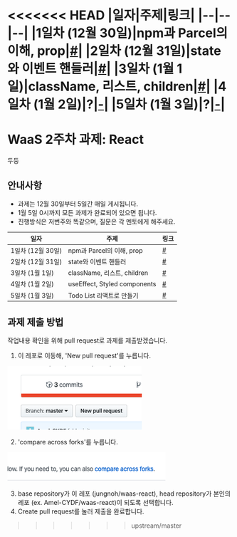 <<<<<<< HEAD
|일자|주제|링크|
|--|--|--|
|1일차 (12월 30일)|npm과 Parcel의 이해, prop|[#](https://github.com/NamKim-il/waas-react/tree/master/day1)|
|2일차 (12월 31일)|state와 이벤트 핸들러|[#](https://github.com/NamKim-il/waas-react/tree/master/day2)|
|3일차 (1월 1일)|className, 리스트, children|[#](https://github.com/NamKim-il/waas-react/tree/master/day3)|
|4일차 (1월 2일)|?|[-]()|
|5일차 (1월 3일)|?|[-]()|
=======
# WaaS 2주차 과제: React

두둥

## 안내사항

- 과제는 12월 30일부터 5일간 매일 게시됩니다.
- 1월 5일 0시까지 모든 과제가 완료되어 있으면 됩니다.
- 진행방식은 저번주와 똑같으며, 질문은 각 멘토에게 해주세요.

|일자|주제|링크|
|--|--|--|
|1일차 (12월 30일)|npm과 Parcel의 이해, prop|[#](https://github.com/jungnoh/waas-react/tree/master/day1)|
|2일차 (12월 31일)|state와 이벤트 핸들러|[#](https://github.com/jungnoh/waas-react/tree/master/day2)|
|3일차 (1월 1일)|className, 리스트, children|[#](https://github.com/jungnoh/waas-react/tree/master/day3)|
|4일차 (1월 2일)|useEffect, Styled components|[#](https://github.com/jungnoh/waas-react/tree/master/day4+5)|
|5일차 (1월 3일)|Todo List 리액트로 만들기|[#](https://github.com/jungnoh/waas-react/tree/master/day4+5)|

## 과제 제출 방법
작업내용 확인을 위해 pull request로 과제를 제출받겠습니다.

1. 이 레포로 이동해, 'New pull request'를 누릅니다.

![1](imgs/1.png)

2. 'compare across forks'를 누릅니다.

![2](imgs/2.png)

3. base repository가 이 레포 (jungnoh/waas-react), head repository가 본인의 레포 (ex. Amel-CYDF/waas-react)이 되도록 선택합니다.
4. Create pull request를 눌러 제출을 완료합니다.
>>>>>>> upstream/master
